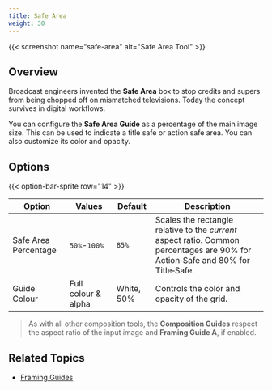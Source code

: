 ```yaml
---
title: Safe Area
weight: 30
---
```


{{< screenshot name="safe-area" alt="Safe Area Tool" >}}

## Overview

Broadcast engineers invented the **Safe Area** box to stop credits and supers from being chopped off on mismatched televisions. Today the concept survives in digital workflows.

You can configure the **Safe Area Guide** as a percentage of the main image size. This can be used to indicate a title safe or action safe area. You can also customize its color and opacity.

## Options

{{< option-bar-sprite row="14" >}}

| Option | Values | Default | Description |
|--------|-----------|-----------------|-------------|
| Safe Area Percentage | `50%`-`100%` | `85%` | Scales the rectangle relative to the *current* aspect ratio. Common percentages are 90% for Action‑Safe and 80% for Title‑Safe. |
| Guide Colour | Full colour & alpha | White, 50% | Controls the color and opacity of the grid. |

> As with all other composition tools, the **Composition Guides** respect the aspect ratio of the input image and **Framing Guide A**, if enabled.

## Related Topics

* [Framing Guides](/docs/tools/framing-guides)
